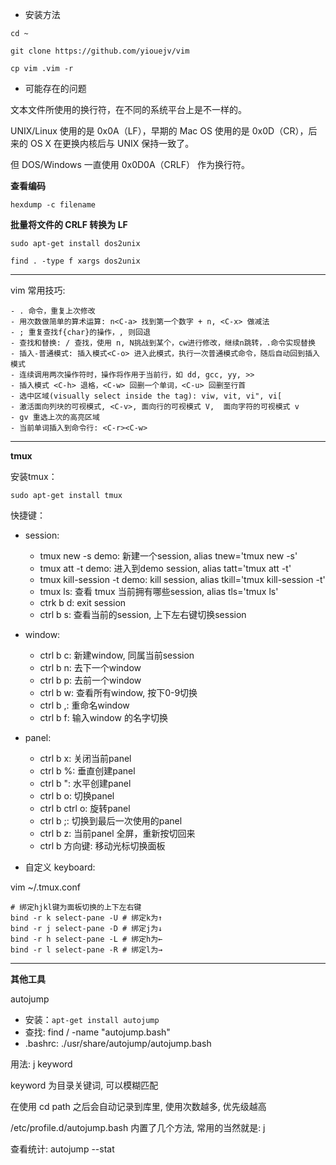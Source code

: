 - 安装方法

`cd ~`

`git clone https://github.com/yiouejv/vim`

`cp vim .vim -r`

- 可能存在的问题

文本文件所使用的换行符，在不同的系统平台上是不一样的。

UNIX/Linux 使用的是 0x0A（LF），早期的 Mac OS 使用的是 0x0D（CR），后来的 OS X 在更换内核后与 UNIX 保持一致了。

但 DOS/Windows 一直使用 0x0D0A（CRLF） 作为换行符。

**查看编码**

`hexdump -c filename`

**批量将文件的 CRLF 转换为 LF**

`sudo apt-get install dos2unix`

`find . -type f	xargs dos2unix`

---------------------------
vim 常用技巧:

```
- . 命令，重复上次修改
- 用次数做简单的算术运算: n<C-a> 找到第一个数字 + n, <C-x> 做减法
- ; 重复查找f{char}的操作，, 则回退
- 查找和替换: / 查找，使用 n, N挑战到某个，cw进行修改，继续n跳转，.命令实现替换
- 插入-普通模式: 插入模式<C-o> 进入此模式，执行一次普通模式命令，随后自动回到插入模式
- 连续调用两次操作符时，操作将作用于当前行，如 dd, gcc, yy, >>
- 插入模式 <C-h> 退格，<C-w> 回删一个单词，<C-u> 回删至行首
- 选中区域(visually select inside the tag): viw, vit, vi", vi[
- 激活面向列块的可视模式, <C-v>, 面向行的可视模式 V,  面向字符的可视模式 v
- gv 重选上次的高亮区域
- 当前单词插入到命令行: <C-r><C-w>
```

-------------------------

**tmux**

安装tmux：

`sudo apt-get install tmux`

快捷键：

- session:
    - tmux new -s demo: 新建一个session, alias tnew='tmux new -s'
    - tmux att -t demo: 进入到demo session, alias tatt='tmux att -t'
    - tmux kill-session -t demo: kill session, alias tkill='tmux kill-session -t'
    - tmux ls: 查看 tmux 当前拥有哪些session, alias tls='tmux ls'
    - ctrk b d: exit session
    - ctrl b s: 查看当前的session, 上下左右键切换session

- window:
    - ctrl b c: 新建window, 同属当前session
    - ctrl b n: 去下一个window
    - ctrl b p: 去前一个window
    - ctrl b w: 查看所有window, 按下0-9切换
    - ctrl b ,: 重命名window
    - ctrl b f: 输入window 的名字切换

- panel:
    - ctrl b x: 关闭当前panel
    - ctrl b %: 垂直创建panel
    - ctrl b ": 水平创建panel
    - ctrl b o: 切换panel
    - ctrl b ctrl o: 旋转panel
    - ctrl b ;: 切换到最后一次使用的panel
    - ctrl b z: 当前panel 全屏，重新按切回来
    - ctrl b 方向键: 移动光标切换面板

- 自定义 keyboard:

vim ~/.tmux.conf

```
# 绑定hjkl键为面板切换的上下左右键
bind -r k select-pane -U # 绑定k为↑
bind -r j select-pane -D # 绑定j为↓
bind -r h select-pane -L # 绑定h为←
bind -r l select-pane -R # 绑定l为→
```
-------------------------------

**其他工具**

autojump

- 安装：`apt-get install autojump`
- 查找: find / -name "autojump.bash"
- .bashrc: ./usr/share/autojump/autojump.bash

用法: j keyword

keyword 为目录关键词, 可以模糊匹配

在使用 cd path 之后会自动记录到库里, 使用次数越多, 优先级越高

/etc/profile.d/autojump.bash 内置了几个方法, 常用的当然就是: j

查看统计: autojump --stat

